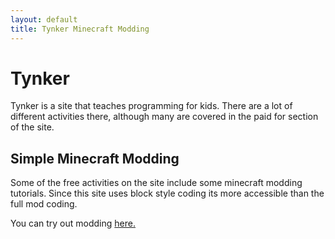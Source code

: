 ```yaml
---
layout: default
title: Tynker Minecraft Modding
---
```


# Tynker

Tynker is a site that teaches programming for kids. There are a lot of different activities there, although many are covered in the paid for section of the site.

## Simple Minecraft Modding

Some of the free activities on the site include some minecraft modding tutorials. Since this site uses block style coding its more accessible than the full mod coding.

You can try out modding [here.](https://www.tynker.com/minecraft/) 
